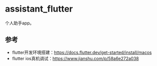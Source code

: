 # assistant_flutter
个人助手app。

## 参考
- flutter开发环境搭建：https://docs.flutter.dev/get-started/install/macos
- flutter ios真机调试：https://www.jianshu.com/p/58a6e272a038
